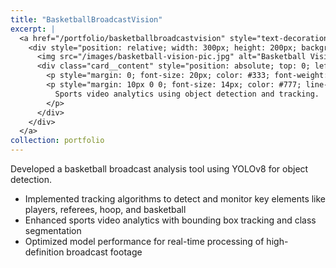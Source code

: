 ```yaml
---
title: "BasketballBroadcastVision"
excerpt: |
  <a href="/portfolio/basketballbroadcastvision" style="text-decoration: none;">
    <div style="position: relative; width: 300px; height: 200px; background-color: #f2f2f2; border-radius: 10px; display: flex; align-items: center; justify-content: center; overflow: hidden; perspective: 1000px; box-shadow: 0 0 0 5px #ffffff80; transition: all 0.6s cubic-bezier(0.175, 0.885, 0.32, 1.275);" onmouseover="this.style.transform='scale(1.05)'; this.style.boxShadow='0 8px 16px rgba(255, 255, 255, 0.2)'; this.querySelector('img').style.opacity='0'; this.querySelector('.card__content').style.transform='rotateX(0deg)'" onmouseout="this.style.transform='scale(1)'; this.style.boxShadow='0 0 0 5px #ffffff80'; this.querySelector('img').style.opacity='1'; this.querySelector('.card__content').style.transform='rotateX(-90deg)'">
      <img src="/images/basketball-vision-pic.jpg" alt="Basketball Vision" style="position: absolute; width: 100%; height: 100%; object-fit: cover; z-index: 1; transition: opacity 0.6s ease;">
      <div class="card__content" style="position: absolute; top: 0; left: 0; width: 100%; height: 100%; padding: 20px; box-sizing: border-box; background-color: #f2f2f2; transform: rotateX(-90deg); transform-origin: bottom; transition: all 0.6s cubic-bezier(0.175, 0.885, 0.32, 1.275); z-index: 2;">
        <p style="margin: 0; font-size: 20px; color: #333; font-weight: 700;">BasketballBroadcastVision</p>
        <p style="margin: 10px 0 0; font-size: 14px; color: #777; line-height: 1.4;">
          Sports video analytics using object detection and tracking.
        </p>
      </div>
    </div>
  </a>
collection: portfolio
---
```


Developed a basketball broadcast analysis tool using YOLOv8 for object detection.

- Implemented tracking algorithms to detect and monitor key elements like players, referees, hoop, and basketball  
- Enhanced sports video analytics with bounding box tracking and class segmentation  
- Optimized model performance for real-time processing of high-definition broadcast footage
